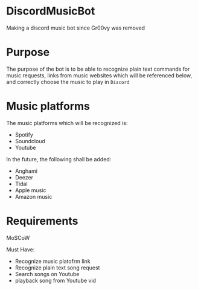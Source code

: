 # DiscordMusicBot
 Making a discord music bot since Gr00vy was removed

# Purpose
 The purpose of the bot is to be able to recognize plain text commands for music requests, links from music websites which will be referenced below, and correctly choose the music to play in `Discord`

# Music platforms
 The music platforms which will be recognized is:

 * Spotify
 * Soundcloud
 * Youtube

 In the future, the following shall be added:
 * Anghami
 * Deezer
 * Tidal
 * Apple music
 * Amazon music

# Requirements
 MoSCoW

 Must Have:
 * Recognize music platofrm link
 * Recognize plain text song request
 * Search songs on Youtube
 * playback song from Youtube vid